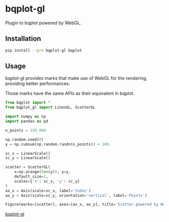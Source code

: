 # bqplot-gl

Plugin to bqplot powered by WebGL.

## Installation

```bash
pip install --pre bqplot-gl bqplot
```

## Usage

bqplot-gl provides marks that make use of WebGL for the rendering, providing better performances.

Those marks have the same APIs as their equivalent in bqplot.

```python
from bqplot import *
from bqplot_gl import LinesGL, ScatterGL

import numpy as np
import pandas as pd

n_points = 150_000

np.random.seed(0)
y = np.cumsum(np.random.randn(n_points)) + 100.

sc_x = LinearScale()
sc_y = LinearScale()

scatter = ScatterGL(
    x=np.arange(len(y)), y=y,
    default_size=1,
    scales={'x': sc_x, 'y': sc_y}
)
ax_x = Axis(scale=sc_x, label='Index')
ax_y = Axis(scale=sc_y, orientation='vertical', label='Points')

Figure(marks=[scatter], axes=[ax_x, ax_y], title='Scatter powered by WebGL')
```

[bqplot-gl](https://github.com/bqplot/bqplot-gl/assets/21197331/55b88909-3120-41b6-a3ad-494850407bc7)
